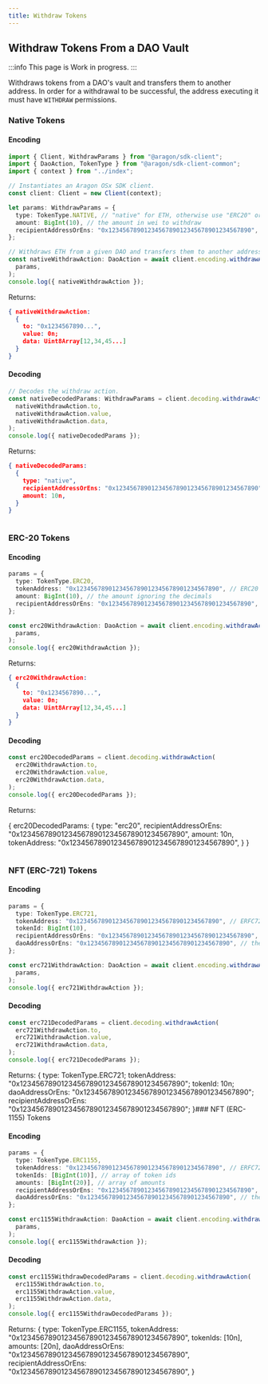 ```yaml
---
title: Withdraw Tokens
---
```


## Withdraw Tokens From a DAO Vault

:::info
This page is Work in progress.
:::

Withdraws tokens from a DAO's vault and transfers them to another address.
In order for a withdrawal to be successful, the address executing it must have `WITHDRAW` permissions.

### Native Tokens

#### Encoding

```ts
import { Client, WithdrawParams } from "@aragon/sdk-client";
import { DaoAction, TokenType } from "@aragon/sdk-client-common";
import { context } from "../index";

// Instantiates an Aragon OSx SDK client.
const client: Client = new Client(context);

let params: WithdrawParams = {
  type: TokenType.NATIVE, // "native" for ETH, otherwise use "ERC20" or "ERC721" for ERC-20 or ERC-721 Tokens,
  amount: BigInt(10), // the amount in wei to withdraw
  recipientAddressOrEns: "0x1234567890123456789012345678901234567890", // the address to transfer the funds to
};

// Withdraws ETH from a given DAO and transfers them to another address.
const nativeWithdrawAction: DaoAction = await client.encoding.withdrawAction(
  params,
);
console.log({ nativeWithdrawAction });
```


Returns:

```json
{ nativeWithdrawAction:
  {
    to: "0x1234567890...",
    value: 0n;
    data: Uint8Array[12,34,45...]
  }
}
```
#### Decoding

```ts
// Decodes the withdraw action.
const nativeDecodedParams: WithdrawParams = client.decoding.withdrawAction(
  nativeWithdrawAction.to,
  nativeWithdrawAction.value,
  nativeWithdrawAction.data,
);
console.log({ nativeDecodedParams });
```


Returns:

```json
{ nativeDecodedParams:
  {
    type: "native",
    recipientAddressOrEns: "0x1234567890123456789012345678901234567890",
    amount: 10n,
  }
}
```

```ts

```


### ERC-20 Tokens

#### Encoding

```ts
params = {
  type: TokenType.ERC20,
  tokenAddress: "0x1234567890123456789012345678901234567890", // ERC20 token's address
  amount: BigInt(10), // the amount ignoring the decimals
  recipientAddressOrEns: "0x1234567890123456789012345678901234567890", // the address to transfer the funds to
};

const erc20WithdrawAction: DaoAction = await client.encoding.withdrawAction(
  params,
);
console.log({ erc20WithdrawAction });
```


Returns:

```json
{ erc20WithdrawAction:
  {
    to: "0x1234567890...",
    value: 0n;
    data: Uint8Array[12,34,45...]
  }
}
```

#### Decoding

```ts
const erc20DecodedParams = client.decoding.withdrawAction(
  erc20WithdrawAction.to,
  erc20WithdrawAction.value,
  erc20WithdrawAction.data,
);
console.log({ erc20DecodedParams });
```


Returns:

{ erc20DecodedParams:
  {
    type: "erc20",
    recipientAddressOrEns: "0x1234567890123456789012345678901234567890",
    amount: 10n,
    tokenAddress: "0x1234567890123456789012345678901234567890",
  }
}

```ts

```


### NFT (ERC-721) Tokens

#### Encoding

```ts
params = {
  type: TokenType.ERC721,
  tokenAddress: "0x1234567890123456789012345678901234567890", // ERFC721's token contract address
  tokenId: BigInt(10),
  recipientAddressOrEns: "0x1234567890123456789012345678901234567890", // the address to transfer the funds to
  daoAddressOrEns: "0x1234567890123456789012345678901234567890", // the address of the DAO
};

const erc721WithdrawAction: DaoAction = await client.encoding.withdrawAction(
  params,
);
console.log({ erc721WithdrawAction });
```


#### Decoding

```ts
const erc721DecodedParams = client.decoding.withdrawAction(
  erc721WithdrawAction.to,
  erc721WithdrawAction.value,
  erc721WithdrawAction.data,
);
console.log({ erc721DecodedParams });
```


Returns:
{
  type: TokenType.ERC721;
  tokenAddress: "0x1234567890123456789012345678901234567890";
  tokenId: 10n;
  daoAddressOrEns: "0x1234567890123456789012345678901234567890";
  recipientAddressOrEns: "0x1234567890123456789012345678901234567890";
}### NFT (ERC-1155) Tokens

#### Encoding

```ts
params = {
  type: TokenType.ERC1155,
  tokenAddress: "0x1234567890123456789012345678901234567890", // ERFC721's token contract address
  tokenIds: [BigInt(10)], // array of token ids
  amounts: [BigInt(20)], // array of amounts
  recipientAddressOrEns: "0x1234567890123456789012345678901234567890", // the address to transfer the funds to
  daoAddressOrEns: "0x1234567890123456789012345678901234567890", // the address of the DAO
};

const erc1155WithdrawAction: DaoAction = await client.encoding.withdrawAction(
  params,
);
console.log({ erc1155WithdrawAction });
```


#### Decoding

```ts
const erc1155WithdrawDecodedParams = client.decoding.withdrawAction(
  erc1155WithdrawAction.to,
  erc1155WithdrawAction.value,
  erc1155WithdrawAction.data,
);
console.log({ erc1155WithdrawDecodedParams });
```


Returns:
{
  type: TokenType.ERC1155,
  tokenAddress: "0x1234567890123456789012345678901234567890",
  tokenIds: [10n],
  amounts: [20n],
  daoAddressOrEns: "0x1234567890123456789012345678901234567890",
  recipientAddressOrEns: "0x1234567890123456789012345678901234567890",
}